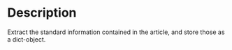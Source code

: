 # Description  
Extract the standard information contained in the article, and store those as a dict-object.
